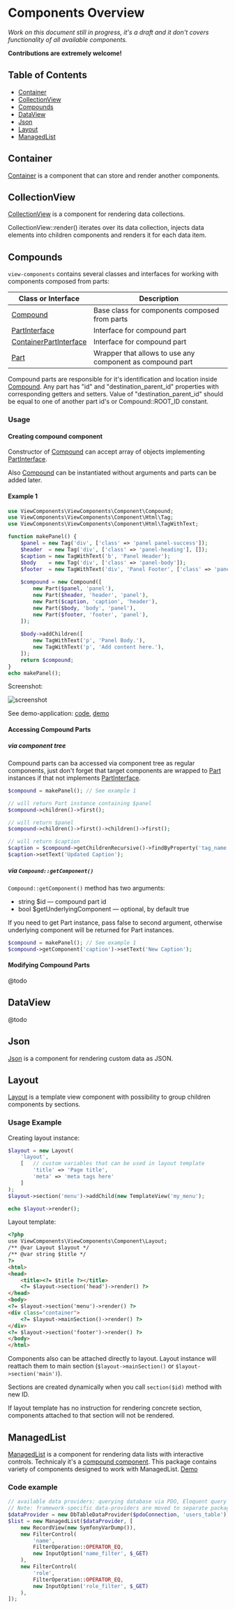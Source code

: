 Components Overview
===

*Work on this document still in progress, it's a draft and it don't covers functionality of all available components.*

**Contributions are extremely welcome!**

## Table of Contents 
- [Container](#container)
- [CollectionView](#collectionview)
- [Compounds](#compounds)
- [DataView](#dataview)
- [Json](#json)
- [Layout](#layout)
- [ManagedList](#managedlist)

## Container

[Container](https://github.com/view-components/view-components/blob/master/src/Component/Container.php) is a component that can store and render another components.

## CollectionView

[CollectionView](https://github.com/view-components/view-components/blob/master/src/Component/CollectionView.php) is a component for rendering data collections.
 
CollectionView::render() iterates over its data collection,
injects data elements into children components and renders it for each data item.

## Compounds

`view-components` contains several classes and interfaces for working with components composed from parts:

Class or Interface | Description
--- | ---
[Compound](https://github.com/view-components/view-components/blob/master/src/Component/Compound.php "ViewComponents\ViewComponents\Component\Compound") | Base class for components composed from parts
[PartInterface](https://github.com/view-components/view-components/blob/master/src/Base/Compound/PartInterface.php "ViewComponents\ViewComponents\Base\Compound\PartInterface") | Interface for compound part
[ContainerPartInterface](https://github.com/view-components/view-components/blob/master/src/Base/Compound/ContainerPartInterface.php "ViewComponents\ViewComponents\Base\Compound\ContainerPartInterface") | Interface for compound part
[Part](https://github.com/view-components/view-components/blob/master/src/Component/Part.php "ViewComponents\ViewComponents\Component\Part") | Wrapper that allows to use any component as compound part 

Compound parts are responsible for it's identification and location inside [Compound](https://github.com/view-components/view-components/blob/master/src/Component/Compound.php "ViewComponents\ViewComponents\Component\Compound").
Any part has "id" and "destination_parent_id" properties with corresponding getters and setters.
Value of  "destination_parent_id" should be equal to one of another part id's or Compound::ROOT_ID constant.

### Usage

#### Creating compound component

Constructor of
[Compound](https://github.com/view-components/view-components/blob/master/src/Component/Compound.php "ViewComponents\ViewComponents\Component\Compound")
can accept array of objects implementing
[PartInterface](https://github.com/view-components/view-components/blob/master/src/Base/Compound/PartInterface.php "ViewComponents\ViewComponents\Base\Compound\PartInterface").

Also [Compound](https://github.com/view-components/view-components/blob/master/src/Component/Compound.php "ViewComponents\ViewComponents\Component\Compound")
can be instantiated without arguments and parts can be added later.

#### Example 1

```php
use ViewComponents\ViewComponents\Component\Compound;
use ViewComponents\ViewComponents\Component\Html\Tag;
use ViewComponents\ViewComponents\Component\Html\TagWithText;

function makePanel() {
    $panel = new Tag('div', ['class' => 'panel panel-success']);
    $header  = new Tag('div', ['class' => 'panel-heading'], []);
    $caption = new TagWithText('b', 'Panel Header');
    $body    = new Tag('div', ['class' => 'panel-body']);
    $footer  = new TagWithText('div', 'Panel Footer', ['class' => 'panel-footer']);
    
    $compound = new Compound([
        new Part($panel, 'panel'),
        new Part($header, 'header', 'panel'),
        new Part($caption, 'caption', 'header'),
        new Part($body, 'body', 'panel'),
        new Part($footer, 'footer', 'panel'),
    ]);
    
    $body->addChildren([
        new TagWithText('p', 'Panel Body.'),
        new TagWithText('p', 'Add content here.'),
    ]);
    return $compound;
}    
echo makePanel();
```

Screenshot:

![screenshot](https://i.gyazo.com/bbefc24e94831c112175fea2294cda31.png)

See demo-application: 
[code](https://github.com/view-components/view-components/blob/master/tests/webapp/Controller.php#L252),
[demo](http://view-components.herokuapp.com/index.php/demo6)

#### Accessing Compound Parts

##### via component tree

Compound parts can ba accessed via component tree as regular components,
just don't forget that target components are wrapped to 
[Part](https://github.com/view-components/view-components/blob/master/src/Component/Part.php "ViewComponents\ViewComponents\Component\Part")
instances if that not implements
[PartInterface](https://github.com/view-components/view-components/blob/master/src/Base/Compound/PartInterface.php "ViewComponents\ViewComponents\Base\Compound\PartInterface").

```php
$compound = makePanel(); // See example 1

// will return Part instance containing $panel
$compound->children()->first(); 

// will return $panel 
$compound->children()->first()->children()->first();

// will return $caption
$caption = $compound->getChildrenRecursive()->findByProperty('tag_name', 'b', true);
$caption->setText('Updated Caption');

```

##### via `Compound::getComponent()`

`Compound::getComponent()` method has two arguments:

* string $id &mdash; compound part id
* bool $getUnderlyingComponent &mdash; optional, by default true

If you need to get Part instance, pass false to second argument,
otherwise underlying component will be returned for Part instances.

```php
$compound = makePanel(); // See example 1
$compound->getComponent('caption')->setText('New Caption');
```

#### Modifying Compound Parts

@todo

## DataView

@todo

## Json

[Json](https://github.com/view-components/view-components/blob/master/src/Component/Json.php "ViewComponents\ViewComponents\Component\Json") is a component for rendering custom data as JSON.

## Layout

[Layout](https://github.com/view-components/view-components/blob/master/src/Component/Layout.php "ViewComponents\ViewComponents\Component\Layout") is a template view component with possibility to group children components by sections.

### Usage Example

Creating layout instance:
```php
$layout = new Layout(
    'layout',
    [   // custom variables that can be used in layout template
        'title' => 'Page title',
        'meta' => 'meta tags here'
    ]
);
$layout->section('menu')->addChild(new TemplateView('my_menu');

echo $layout->render();

```

Layout template:
```html
<?php
use ViewComponents\ViewComponents\Component\Layout;
/** @var Layout $layout */
/** @var string $title */
?>
<html>
<head>
    <title><?= $title ?></title>
    <?= $layout->section('head')->render() ?>
</head>
<body>
<?= $layout->section('menu')->render() ?>
<div class="container">
    <?= $layout->mainSection()->render() ?>
</div>
<?= $layout->section('footer')->render() ?>
</body>
</html>
```
Components also can be attached directly to layout. Layout instance will reattach them to main section (`$layout->mainSection()` or `$layout->section('main')`).

Sections are created dynamically when you call `section($id)` method with new ID. 

If layout template has no instruction for rendering concrete section, components attached to that section will not be rendered.

## ManagedList

[ManagedList](https://github.com/view-components/view-components/blob/master/src/Component/ManagedList.php) is a component for rendering data lists with interactive controls.
Technicaly it's a [compound component](#compounds). This package contains variety of components designed to work with ManagedList.
[Demo](http://view-components.herokuapp.com/index.php/demo9_1) 

### Code example
```php
// available data providers: querying database via PDO, Eloquent query builder (Laravel), Doctrine, php array as data source, etc.
// Note: framework-specific data-providers are moved to separate packages.
$dataProvider = new DbTableDataProvider($pdoConnection, 'users_table');
$list = new ManagedList($dataProvider, [
    new RecordView(new SymfonyVarDump()),
    new FilterControl(
        'name',
        FilterOperation::OPERATOR_EQ,
        new InputOption('name_filter', $_GET)
    ),
    new FilterControl(
        'role',
        FilterOperation::OPERATOR_EQ,
        new InputOption('role_filter', $_GET)
    ),
]);
```

